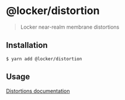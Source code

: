 # @locker/distortion

> Locker near-realm membrane distortions

## Installation

```shell
$ yarn add @locker/distortion
```

## Usage

[Distortions documentation](https://github.com/salesforce/locker/blob/master/packages/%40locker/distortion/docs/distortions.md)
